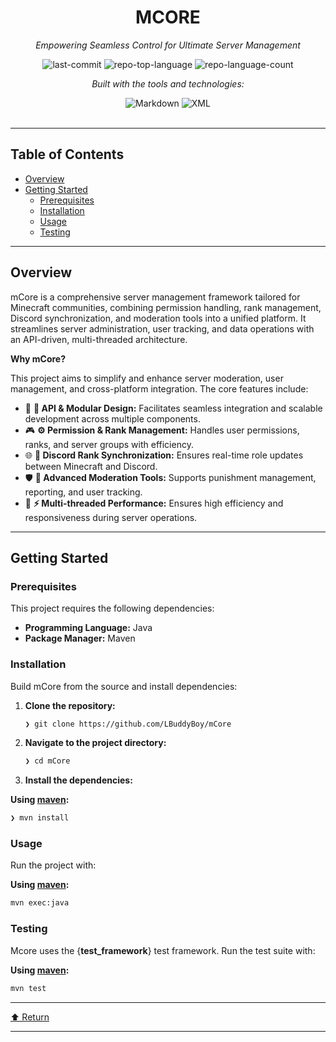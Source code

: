 <div id="top">

<!-- HEADER STYLE: CLASSIC -->
<div align="center">


# MCORE

<em>Empowering Seamless Control for Ultimate Server Management</em>

<!-- BADGES -->
<img src="https://img.shields.io/github/last-commit/LBuddyBoy/mCore?style=flat&logo=git&logoColor=white&color=0080ff" alt="last-commit">
<img src="https://img.shields.io/github/languages/top/LBuddyBoy/mCore?style=flat&color=0080ff" alt="repo-top-language">
<img src="https://img.shields.io/github/languages/count/LBuddyBoy/mCore?style=flat&color=0080ff" alt="repo-language-count">

<em>Built with the tools and technologies:</em>

<img src="https://img.shields.io/badge/Markdown-000000.svg?style=flat&logo=Markdown&logoColor=white" alt="Markdown">
<img src="https://img.shields.io/badge/XML-005FAD.svg?style=flat&logo=XML&logoColor=white" alt="XML">

</div>
<br>

---

## Table of Contents

- [Overview](#overview)
- [Getting Started](#getting-started)
    - [Prerequisites](#prerequisites)
    - [Installation](#installation)
    - [Usage](#usage)
    - [Testing](#testing)

---

## Overview

mCore is a comprehensive server management framework tailored for Minecraft communities, combining permission handling, rank management, Discord synchronization, and moderation tools into a unified platform. It streamlines server administration, user tracking, and data operations with an API-driven, multi-threaded architecture.

**Why mCore?**

This project aims to simplify and enhance server moderation, user management, and cross-platform integration. The core features include:

- 🧩 **🔧 API & Modular Design:** Facilitates seamless integration and scalable development across multiple components.
- 🎮 **⚙️ Permission & Rank Management:** Handles user permissions, ranks, and server groups with efficiency.
- 🌐 **🔄 Discord Rank Synchronization:** Ensures real-time role updates between Minecraft and Discord.
- 🛡️ **📝 Advanced Moderation Tools:** Supports punishment management, reporting, and user tracking.
- 🚀 **⚡ Multi-threaded Performance:** Ensures high efficiency and responsiveness during server operations.

---

## Getting Started

### Prerequisites

This project requires the following dependencies:

- **Programming Language:** Java
- **Package Manager:** Maven

### Installation

Build mCore from the source and install dependencies:

1. **Clone the repository:**

    ```sh
    ❯ git clone https://github.com/LBuddyBoy/mCore
    ```

2. **Navigate to the project directory:**

    ```sh
    ❯ cd mCore
    ```

3. **Install the dependencies:**

**Using [maven](https://maven.apache.org/):**

```sh
❯ mvn install
```

### Usage

Run the project with:

**Using [maven](https://maven.apache.org/):**

```sh
mvn exec:java
```

### Testing

Mcore uses the {__test_framework__} test framework. Run the test suite with:

**Using [maven](https://maven.apache.org/):**

```sh
mvn test
```

---

<div align="left"><a href="#top">⬆ Return</a></div>

---
